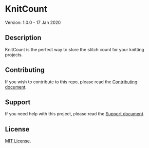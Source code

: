 # KnitCount

Version: 1.0.0 - 17 Jan 2020

## Description

KnitCount is the perfect way to store the stitch count for your knitting projects.

## Contributing

If you wish to contribute to this repo, please read the [Contributing document](.github/CONTRIBUTING.md).

## Support

If you need help with this project, please read the [Support document](.github/SUPPORT.md).

## License

[MIT License](LICENSE).

